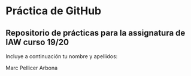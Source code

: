 # Práctica de GitHub 

## Repositorio de prácticas para la assignatura de IAW curso 19/20

Incluye a continuación tu nombre y apellidos:

Marc Pellicer Arbona
